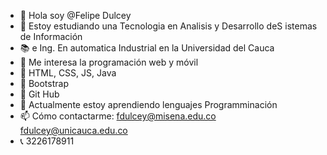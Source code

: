 - 👋 Hola soy @Felipe Dulcey
- 📕 Estoy estudiando una Tecnologia en Analisis y Desarrollo deS istemas de Información
- 📚 e Ing. En automatica Industrial en la Universidad del Cauca
- 👀 Me interesa la programación web y móvil
- 📕 HTML, CSS, JS, Java
- 📘 Bootstrap
- 📒 Git Hub
- 🌱 Actualmente estoy aprendiendo lenguajes Programminación
- 📫 Cómo contactarme: fdulcey@misena.edu.co fdulcey@unicauca.edu.co
- 📞 3226178911

<!---
Fdulcey19/Fdulcey19 is a ✨ special ✨ repository because its `README.md` (this file) appears on your GitHub profile.
You can click the Preview link to take a look at your changes.
--->
